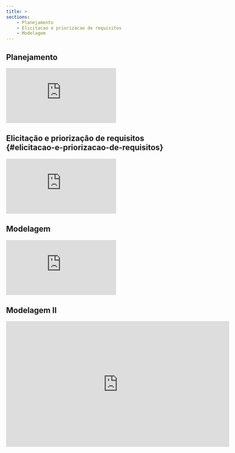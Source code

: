 ```yaml
---
title: >
sections:
    - Planejamento
    - Elicitacao e priorizacao de requisitos
    - Modelagem
---
```


## Planejamento

<div class="embed-responsive embed-responsive-16by9">
   <iframe src="https://www.youtube.com/embed/VxHN_-lwc4g" frameborder="0" allow="accelerometer; autoplay; clipboard-write; encrypted-media; gyroscope; picture-in-picture" allowfullscreen></iframe>
</div>

## Elicitação e priorização de requisitos {#elicitacao-e-priorizacao-de-requisitos}

<div class="embed-responsive embed-responsive-16by9">
   <iframe src="https://www.youtube.com/embed/zRDE-uA0FzU" frameborder="0" allow="accelerometer; autoplay; clipboard-write; encrypted-media; gyroscope; picture-in-picture" allowfullscreen></iframe>
</div>

## Modelagem

<div class="embed-responsive embed-responsive-16by9">
   <iframe src="https://www.youtube.com/embed/diQOLSxrKRw" title="YouTube video player" frameborder="0" allow="accelerometer; autoplay; clipboard-write; encrypted-media; gyroscope; picture-in-picture" allowfullscreen></iframe>
</div>

## Modelagem II

<div class="embed-responsive embed-responsive-16by9">
   <iframe width="609" height="343" src="https://www.youtube.com/embed/HV0vZoELsdc" title="YouTube video player" frameborder="0" allow="accelerometer; autoplay; clipboard-write; encrypted-media; gyroscope; picture-in-picture" allowfullscreen></iframe>
</div>
